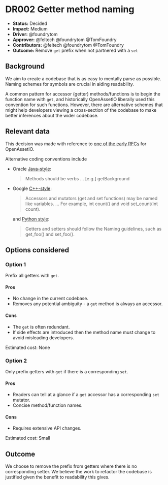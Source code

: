 # DR002 Getter method naming

- **Status:** Decided
- **Impact:** Medium
- **Driver:** @foundrytom
- **Approver:** @feltech @foundrytom @TomFoundry
- **Contributors:** @feltech @foundrytom @TomFoundry
- **Outcome:** Remove `get` prefix when not partnered with a `set`

## Background

We aim to create a codebase that is as easy to mentally parse as
possible. Naming schemes for symbols are crucial in aiding readability.

A common pattern for accessor (getter) methods/functions is to begin the
function name with `get`, and historically OpenAssetIO liberally used
this convention for such functions. However, there are alternative
schemes that might help developers viewing a cross-section of the
codebase to make better inferences about the wider codebase.

## Relevant data

This decision was made with reference
to [one of the early RFCs](https://github.com/TheFoundryVisionmongers/OpenAssetIO/issues/5)
for OpenAssetIO.

Alternative coding conventions include

* Oracle [Java-style](https://www.oracle.com/java/technologies/javase/codeconventions-namingconventions.html):
  > Methods should be verbs ... [e.g.] getBackground

* Google [C++-style](https://google.github.io/styleguide/cppguide.html#Function_Names):
  > Accessors and mutators (get and set functions) may be named like
  > variables. ... For example, int count() and 
  > void set_count(int count).

  and [Python style](https://google.github.io/styleguide/pyguide.html#315-getters-and-setters):
  > Getters and setters should follow the Naming guidelines, such as
  > get_foo() and set_foo().

## Options considered

### Option 1

Prefix all getters with `get`.

#### Pros

- No change in the current codebase.
- Removes any potential ambiguity - a `get` method is always an
  accessor.

#### Cons

- The `get` is often redundant.
- If side effects are introduced then the method name must change to
  avoid misleading developers.

Estimated cost: None

### Option 2

Only prefix getters with `get` if there is a corresponding `set`.

#### Pros

- Readers can tell at a glance if a `get` accessor has a corresponding
  `set` mutator.
- Concise method/function names.

#### Cons

- Requires extensive API changes.

Estimated cost: Small

## Outcome

We choose to remove the prefix from getters where there is no
corresponding setter. We believe the work to refactor the codebase is
justified given the benefit to readability this gives.
